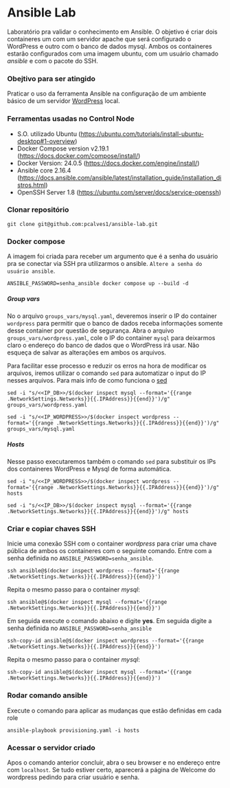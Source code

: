 # Ansible Lab
Laboratório pra validar o conhecimento em Ansible.
O objetivo é criar dois containeres um com um servidor apache que será configurado o WordPress e outro com o banco de dados mysql.
Ambos os containeres estarão configurados com uma imagem ubuntu, com um usuário chamado *ansible* e com o pacote do SSH.

### Obejtivo para ser atingido
Praticar o uso da ferramenta Ansible na configuração de um ambiente básico de um servidor [WordPress](https://ubuntu.com/tutorials/install-and-configure-wordpress#1-overview) local.

### Ferramentas usadas no Control Node
- S.O. utilizado Ubuntu (https://ubuntu.com/tutorials/install-ubuntu-desktop#1-overview)
- Docker Compose version v2.19.1 (https://docs.docker.com/compose/install/)
- Docker Version: 24.0.5 (https://docs.docker.com/engine/install/)
- Ansible core 2.16.4 (https://docs.ansible.com/ansible/latest/installation_guide/installation_distros.html)
- OpenSSH Server 1.8 (https://ubuntu.com/server/docs/service-openssh) 

### Clonar repositório

    git clone git@github.com:pcalves1/ansible-lab.git

### Docker compose
A imagem foi criada para receber um argumento que é a senha do usuário pra se conectar via SSH pra utilizarmos o ansible. `Altere a senha do usuário ansible`.

    ANSIBLE_PASSWORD=senha_ansible docker compose up --build -d

##### Group vars
No o arquivo `groups_vars/mysql.yaml`, deveremos inserir o IP do container `wordpress` para permitir que o banco de dados receba informações somente desse container por questão de segurança. 
Abra o arquivo `groups_vars/wordpress.yaml`, cole o IP do container `mysql` para deixarmos claro o endereço do banco de dados que o WordPress irá usar. Não esqueça de salvar as alterações em ambos os arquivos.

Para facilitar esse processo e reduzir os erros na hora de modificar os arquivos, iremos utilizar o comando `sed` para automatizar o input do IP nesses arquivos. Para mais info de como funciona o [sed](https://www.gnu.org/software/sed/)

    sed -i "s/<<IP_DB>>/$(docker inspect mysql --format='{{range .NetworkSettings.Networks}}{{.IPAddress}}{{end}}')/g" groups_vars/wordpress.yaml

    sed -i "s/<<IP_WORDPRESS>>/$(docker inspect wordpress --format='{{range .NetworkSettings.Networks}}{{.IPAddress}}{{end}}')/g" groups_vars/mysql.yaml

##### Hosts
Nesse passo executaremos também o comando `sed` para substituir os IPs dos containeres WordPress e Mysql de forma automática. 

    sed -i "s/<<IP_WORDPRESS>>/$(docker inspect wordpress --format='{{range .NetworkSettings.Networks}}{{.IPAddress}}{{end}}')/g" hosts

    sed -i "s/<<IP_DB>>/$(docker inspect mysql --format='{{range .NetworkSettings.Networks}}{{.IPAddress}}{{end}}')/g" hosts


### Criar e copiar chaves SSH
Inicie uma conexão SSH com o container *wordpress* para criar uma chave pública de ambos os containeres com o seguinte comando. Entre com a senha definida no `ANSIBLE_PASSWORD=senha_ansible`. 

    ssh ansible@$(docker inspect wordpress --format='{{range .NetworkSettings.Networks}}{{.IPAddress}}{{end}}')

Repita o mesmo passo para o  container *mysql*:

    ssh ansible@$(docker inspect mysql --format='{{range .NetworkSettings.Networks}}{{.IPAddress}}{{end}}')


Em seguida execute o comando abaixo e digite **yes**. Em seguida digite a senha definida no `ANSIBLE_PASSWORD=senha_ansible`

    ssh-copy-id ansible@$(docker inspect wordpress --format='{{range .NetworkSettings.Networks}}{{.IPAddress}}{{end}}')

Repita o mesmo passo para o  container *mysql*:

    ssh-copy-id ansible@$(docker inspect mysql --format='{{range .NetworkSettings.Networks}}{{.IPAddress}}{{end}}')

### Rodar comando ansible
Execute o comando para aplicar as mudanças que estão definidas em cada role

    ansible-playbook provisioning.yaml -i hosts 


### Acessar o servidor criado
Apos o comando anterior concluir, abra o seu browser e no endereço entre com `localhost`. Se tudo estiver certo, aparecerá a página de Welcome do wordpress pedindo para criar usuário e senha.